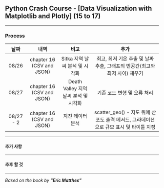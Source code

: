 ## Python Crash Course - \[Data Visualization with Matplotlib and Plotly] (15 to 17)

---

### Process

|    날짜     |            내역             |             비고              |                            추가                            |
|:---------:|:-------------------------:|:---------------------------:|:--------------------------------------------------------:|
|   08/26   | chapter 16 (CSV and JSON) |    Sitka 지역 날씨 분석 및 시각화     |      최고, 최저 기온 추출 및 날짜 추출, 그래프의 빈공간(최고와 최저 사이) 채우기       |
|   08/27   | chapter 16 (CSV and JSON) | Death Valley 지역 날씨 분석 및 시각화 |                     기존 코드 변형 및 오류 처리                     |
| 08/27 - 2 | chapter 16 (CSV and JSON) |          지진 데이터 분석          | scatter_geo() - 지도 위에 산포도 출력 메서드, 그라데이션으로 규모 표시 및 타이틀 지정 |


---

#### 추가 사항

---

#### 추후 할 것


---

*Based on the book by **"Eric Matthes"***